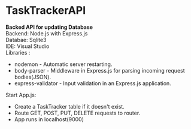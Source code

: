 # TaskTrackerAPI
****Backed API for updating Database****
 <br />
Backend: Node.js with Express.js <br />
Databae: Sqlite3 <br />
IDE: Visual Studio <br />
Libraries : <br />
  * nodemon - Automatic server restarting.  <br />
  * body-parser - Middleware in Express.js for parsing incoming request bodies(JSON). <br />
  * express-validator - Input validation in an Express.js application. <br />

 Start App.js:
  * Create a TaskTracker table if it doesn't exist.
  * Route GET, POST, PUT, DELETE requests to router.
  * App runs in localhost(9000)
